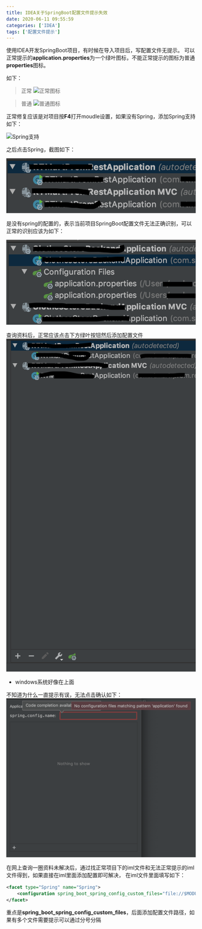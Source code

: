 ```yaml
---
title: IDEA关于SpringBoot配置文件提示失效
date: 2020-06-11 09:55:59
categories: ['IDEA']
tags: ['配置文件提示']
---
```


使用IDEA开发SpringBoot项目，有时候在导入项目后，写配置文件无提示。
可以正常提示的**application.properties**为一个绿叶图标，不能正常提示的图标为普通**properties**图标。
<!-- more -->
如下：
> 正常
![正常图标](/images/old/%E5%B1%8F%E5%B9%95%E5%BF%AB%E7%85%A7%202020-06-11%20%E4%B8%8A%E5%8D%8810.01.51.png)

> 普通
![普通图标](/images/old/%E5%B1%8F%E5%B9%95%E5%BF%AB%E7%85%A7%202020-06-11%20%E4%B8%8A%E5%8D%8810.01.40.png)

正常修复应该是对项目按**F4**打开moudle设置，如果没有Spring，添加Spring支持
如下：
>
![Spring支持](/images/old/%E5%B1%8F%E5%B9%95%E5%BF%AB%E7%85%A7%202020-06-11%20%E4%B8%8A%E5%8D%8810.14.26.png)

之后点击Spring，截图如下：
>
![](/images/old/%E5%B1%8F%E5%B9%95%E5%BF%AB%E7%85%A7%202020-06-11%20%E4%B8%8A%E5%8D%8810.18.42.png)

是没有spring的配置的，表示当前项目SpringBoot配置文件无法正确识别，可以正常的识别应该为如下：
>
![](/images/old/%E5%B1%8F%E5%B9%95%E5%BF%AB%E7%85%A7%202020-06-11%20%E4%B8%8A%E5%8D%8810.19.48.png)

查询资料后，正常应该点击下方绿叶按钮然后添加配置文件
![](/images/old/%E5%B1%8F%E5%B9%95%E5%BF%AB%E7%85%A7%202020-06-11%20%E4%B8%8A%E5%8D%8810.21.10.png)
* windows系统好像在上面

不知道为什么一直提示有误，无法点击确认如下：
![](/images/old/%E5%B1%8F%E5%B9%95%E5%BF%AB%E7%85%A7%202020-06-11%20%E4%B8%8A%E5%8D%8810.22.10.png)

在网上查询一圈资料未解决后，通过找正常项目下的iml文件和无法正常提示的iml文件得到，如果直接在iml里面添加配置即可解决，
在iml文件里面填写如下：
```xml
<facet type="Spring" name="Spring">
    <configuration spring_boot_spring_config_custom_files="file://$MODULE_DIR$/src/main/resources/application.properties;file://$MODULE_DIR$/src/main/resources/config/local/application.properties"/>
</facet>
```
重点是**spring_boot_spring_config_custom_files**，后面添加配置文件路径，如果有多个文件需要提示可以通过分号分隔
